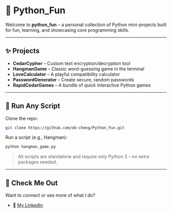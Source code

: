 # 🐍 Python_Fun

Welcome to **python_fun** – a personal collection of Python mini-projects built for fun, learning, and showcasing core programming skills.

---

## ✨ Projects

- **CedarCypher** – Custom text encryption/decryption tool  
- **HangmanGame** – Classic word-guessing game in the terminal  
- **LoveCalculator** – A playful compatibility calculator  
- **PasswordGenerator** – Create secure, random passwords  
- **RapidCedarGames** – A bundle of quick interactive Python games  

---

## 🚀 Run Any Script

Clone the repo:
```bash
git clone https://github.com/ob-cheng/Python_Fun.git
```

Run a script (e.g., Hangman):
```bash
python hangman_game.py
```

> All scripts are standalone and require only Python 3 – no extra packages needed.

---

## 👀 Check Me Out

Want to connect or see more of what I do?
- 🔗 [My LinkedIn](www.linkedin.com/in/tianen-cheng)
